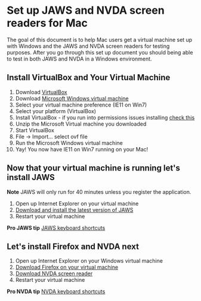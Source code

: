 # Set up JAWS and NVDA screen readers for Mac

The goal of this document is to help Mac users get a virtual machine set up with Windows and the JAWS and NVDA screen readers for testing purposes. After you go through this set up document you should being able to test in both JAWS and NVDA in a Windows environment.

## Install VirtualBox and Your Virtual Machine

1. Download [VirtualBox](https://www.virtualbox.org/)
1. Download [Microsoft Windows virtual machine](https://developer.microsoft.com/en-us/microsoft-edge/tools/vms/)
  1. Select your virtual machine preference (IE11 on Win7)
  1. Select your platform (VirtualBox)
1. Install VirtualBox - if you run into permissions issues installing [check this](https://matthewpalmer.net/blog/2017/12/10/install-virtualbox-mac-high-sierra/index.html)
1. Unzip the Microsoft Virtual machine you downloaded
1. Start VirtualBox
  1. File -> Import... select ovf file
1. Run the Microsoft Windows virtual machine
1. Yay! You now have IE11 on Win7 running on your Mac!

## Now that your virtual machine is running let's install JAWS

**Note** JAWS will only run for 40 minutes unless you register the application.

1. Open up Internet Explorer on your virtual machine
1. [Download and install the latest version of JAWS](https://support.freedomscientific.com/Downloads/JAWS)
1. Restart your virtual machine

**Pro JAWS tip** [JAWS keyboard shortcuts](https://webaim.org/resources/shortcuts/jaws)

## Let's install Firefox and NVDA next

1. Open up Internet Explorer on your Windows virtual machine
1. [Download Firefox on your virtual machine](https://www.mozilla.org/en-US/firefox/)
1. [Download NVDA screen reader](https://www.nvaccess.org/download/)
1. Restart your virtual machine

**Pro NVDA tip** [NVDA keyboard shortcuts](https://webaim.org/resources/shortcuts/nvda)
